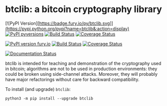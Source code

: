 # btclib: a bitcoin cryptography library

[![PyPI Version][https://badge.fury.io/py/btclib.svg]](https://pypi.python.org/pypi?name=btclib&:action=display)
[![PyPI pyversions](https://img.shields.io/pypi/pyversions/btclib.svg)](https://pypi.python.org/pypi/btclib/)
[![Build Status](https://travis-ci.org/dginst/BitcoinBlockchainTechnology.svg?branch=master)](https://travis-ci.org/dginst/BitcoinBlockchainTechnology)
[![Coverage Status](https://coveralls.io/repos/github/dginst/BitcoinBlockchainTechnology/badge.svg?branch=master)](https://coveralls.io/github/dginst/BitcoinBlockchainTechnology?branch=master)

[![PyPI version fury.io](https://badge.fury.io/py/btclib.svg)](https://pypi.python.org/pypi/btclib/)
[![Build Status](https://travis-ci.org/dginst/BitcoinBlockchainTechnology.svg)](https://travis-ci.org/dginst/BitcoinBlockchainTechnology)
[![Coverage Status](https://coveralls.io/repos/github/dginst/BitcoinBlockchainTechnology/badge.svg)](https://coveralls.io/github/dginst/BitcoinBlockchainTechnology)

[![Documentation Status](https://readthedocs.org/projects/ansicolortags/badge/?version=latest)](http://ansicolortags.readthedocs.io/?badge=latest)

btclib is intended for teaching and demonstration of the cryptography used in bitcoin; algorithms are not to be used in production environments: they could be broken using side-channel attacks. Moreover, they will probably have major refactorings without care for backward compatibility.

To install (and upgrade) `btclib`:
```
python3 -m pip install --upgrade btclib
```
